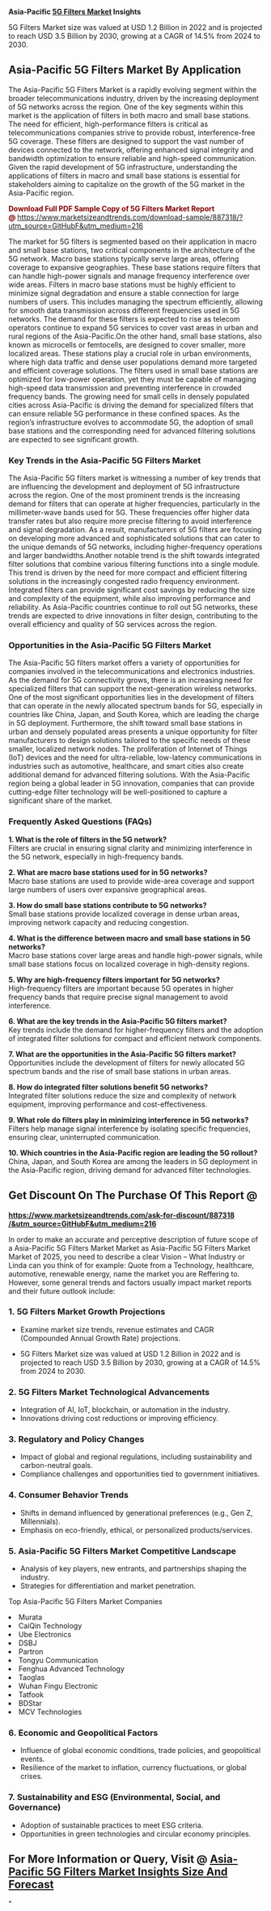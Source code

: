 <p><strong>Asia-Pacific&nbsp;<a href=""https://www.marketsizeandtrends.com/download-sample/887318/&amp;utm_source=GitHubF&amp;utm_medium=216"">5G Filters Market</a> Insights</strong></p><p>5G Filters Market size was valued at USD 1.2 Billion in 2022 and is projected to reach USD 3.5 Billion by 2030, growing at a CAGR of 14.5% from 2024 to 2030.</p><p><h2>Asia-Pacific 5G Filters Market By Application</h2><p>The Asia-Pacific 5G Filters Market is a rapidly evolving segment within the broader telecommunications industry, driven by the increasing deployment of 5G networks across the region. One of the key segments within this market is the application of filters in both macro and small base stations. The need for efficient, high-performance filters is critical as telecommunications companies strive to provide robust, interference-free 5G coverage. These filters are designed to support the vast number of devices connected to the network, offering enhanced signal integrity and bandwidth optimization to ensure reliable and high-speed communication. Given the rapid development of 5G infrastructure, understanding the applications of filters in macro and small base stations is essential for stakeholders aiming to capitalize on the growth of the 5G market in the Asia-Pacific region. <p><strong><span style="color: #800000;">Download Full PDF Sample Copy of 5G Filters Market Report @</span>&nbsp;</strong><a href="https://www.marketsizeandtrends.com/download-sample/887318/?utm_source=GitHubF&amp;utm_medium=216" target="_blank">https://www.marketsizeandtrends.com/download-sample/887318/?utm_source=GitHubF&amp;utm_medium=216</a></p>The market for 5G filters is segmented based on their application in macro and small base stations, two critical components in the architecture of the 5G network. Macro base stations typically serve large areas, offering coverage to expansive geographies. These base stations require filters that can handle high-power signals and manage frequency interference over wide areas. Filters in macro base stations must be highly efficient to minimize signal degradation and ensure a stable connection for large numbers of users. This includes managing the spectrum efficiently, allowing for smooth data transmission across different frequencies used in 5G networks. The demand for these filters is expected to rise as telecom operators continue to expand 5G services to cover vast areas in urban and rural regions of the Asia-Pacific.On the other hand, small base stations, also known as microcells or femtocells, are designed to cover smaller, more localized areas. These stations play a crucial role in urban environments, where high data traffic and dense user populations demand more targeted and efficient coverage solutions. The filters used in small base stations are optimized for low-power operation, yet they must be capable of managing high-speed data transmission and preventing interference in crowded frequency bands. The growing need for small cells in densely populated cities across Asia-Pacific is driving the demand for specialized filters that can ensure reliable 5G performance in these confined spaces. As the region’s infrastructure evolves to accommodate 5G, the adoption of small base stations and the corresponding need for advanced filtering solutions are expected to see significant growth.<h3>Key Trends in the Asia-Pacific 5G Filters Market</h3><p>The Asia-Pacific 5G filters market is witnessing a number of key trends that are influencing the development and deployment of 5G infrastructure across the region. One of the most prominent trends is the increasing demand for filters that can operate at higher frequencies, particularly in the millimeter-wave bands used for 5G. These frequencies offer higher data transfer rates but also require more precise filtering to avoid interference and signal degradation. As a result, manufacturers of 5G filters are focusing on developing more advanced and sophisticated solutions that can cater to the unique demands of 5G networks, including higher-frequency operations and larger bandwidths.Another notable trend is the shift towards integrated filter solutions that combine various filtering functions into a single module. This trend is driven by the need for more compact and efficient filtering solutions in the increasingly congested radio frequency environment. Integrated filters can provide significant cost savings by reducing the size and complexity of the equipment, while also improving performance and reliability. As Asia-Pacific countries continue to roll out 5G networks, these trends are expected to drive innovations in filter design, contributing to the overall efficiency and quality of 5G services across the region.</p><h3>Opportunities in the Asia-Pacific 5G Filters Market</h3><p>The Asia-Pacific 5G filters market offers a variety of opportunities for companies involved in the telecommunications and electronics industries. As the demand for 5G connectivity grows, there is an increasing need for specialized filters that can support the next-generation wireless networks. One of the most significant opportunities lies in the development of filters that can operate in the newly allocated spectrum bands for 5G, especially in countries like China, Japan, and South Korea, which are leading the charge in 5G deployment. Furthermore, the shift toward small base stations in urban and densely populated areas presents a unique opportunity for filter manufacturers to design solutions tailored to the specific needs of these smaller, localized network nodes. The proliferation of Internet of Things (IoT) devices and the need for ultra-reliable, low-latency communications in industries such as automotive, healthcare, and smart cities also create additional demand for advanced filtering solutions. With the Asia-Pacific region being a global leader in 5G innovation, companies that can provide cutting-edge filter technology will be well-positioned to capture a significant share of the market.</p><h3>Frequently Asked Questions (FAQs)</h3><p><strong>1. What is the role of filters in the 5G network?</strong><br>Filters are crucial in ensuring signal clarity and minimizing interference in the 5G network, especially in high-frequency bands.</p><p><strong>2. What are macro base stations used for in 5G networks?</strong><br>Macro base stations are used to provide wide-area coverage and support large numbers of users over expansive geographical areas.</p><p><strong>3. How do small base stations contribute to 5G networks?</strong><br>Small base stations provide localized coverage in dense urban areas, improving network capacity and reducing congestion.</p><p><strong>4. What is the difference between macro and small base stations in 5G networks?</strong><br>Macro base stations cover large areas and handle high-power signals, while small base stations focus on localized coverage in high-density regions.</p><p><strong>5. Why are high-frequency filters important for 5G networks?</strong><br>High-frequency filters are important because 5G operates in higher frequency bands that require precise signal management to avoid interference.</p><p><strong>6. What are the key trends in the Asia-Pacific 5G filters market?</strong><br>Key trends include the demand for higher-frequency filters and the adoption of integrated filter solutions for compact and efficient network components.</p><p><strong>7. What are the opportunities in the Asia-Pacific 5G filters market?</strong><br>Opportunities include the development of filters for newly allocated 5G spectrum bands and the rise of small base stations in urban areas.</p><p><strong>8. How do integrated filter solutions benefit 5G networks?</strong><br>Integrated filter solutions reduce the size and complexity of network equipment, improving performance and cost-effectiveness.</p><p><strong>9. What role do filters play in minimizing interference in 5G networks?</strong><br>Filters help manage signal interference by isolating specific frequencies, ensuring clear, uninterrupted communication.</p><p><strong>10. Which countries in the Asia-Pacific region are leading the 5G rollout?</strong><br>China, Japan, and South Korea are among the leaders in 5G deployment in the Asia-Pacific region, driving demand for advanced filter technologies.</p></p><h2><strong>Get Discount On The Purchase Of This Report @&nbsp;</strong></h2><p><strong><a href=""https://www.marketsizeandtrends.com/ask-for-discount/887318/&amp;utm_source=GitHubF&amp;utm_medium=216"" target=""_blank"">https://www.marketsizeandtrends.com/ask-for-discount/887318<br />/&amp;utm_source=GitHubF&amp;utm_medium=216</a></strong></p><p>In order to make an accurate and perceptive description of future scope of a Asia-Pacific&nbsp;5G Filters Market Market as Asia-Pacific&nbsp;5G Filters Market Market of 2025, you need to describe a clear Vision &ndash; What Industry or Linda can you think of for example: Quote from a Technology, healthcare, automotive, renewable energy, name the market you are Reffering to. However, some general trends and factors usually impact market reports and their future outlook include:</p><h3>1.&nbsp;<strong>5G Filters Market Growth Projections</strong></h3><ul><li>Examine market size trends, revenue estimates and CAGR (Compounded Annual Growth Rate) projections.</li><li><p>5G Filters Market size was valued at USD 1.2 Billion in 2022 and is projected to reach USD 3.5 Billion by 2030, growing at a CAGR of 14.5% from 2024 to 2030.</p></li></ul><h3>2.&nbsp;<strong>5G Filters Market Technological Advancements</strong></h3><ul><li>Integration of AI, IoT, blockchain, or automation in the industry.</li><li>Innovations driving cost reductions or improving efficiency.</li></ul><h3>3.&nbsp;<strong>Regulatory and Policy Changes</strong></h3><ul><li>Impact of global and regional regulations, including sustainability and carbon-neutral goals.</li><li>Compliance challenges and opportunities tied to government initiatives.</li></ul><h3>4.&nbsp;<strong>Consumer Behavior Trends</strong></h3><ul><li>Shifts in demand influenced by generational preferences (e.g., Gen Z, Millennials).</li><li>Emphasis on eco-friendly, ethical, or personalized products/services.</li></ul><h3>5.&nbsp;<strong>Asia-Pacific 5G Filters Market Competitive Landscape</strong></h3><ul><li>Analysis of key players, new entrants, and partnerships shaping the industry.</li><li>Strategies for differentiation and market penetration.</li></ul><p data-pm-slice=""1 1 []"">Top Asia-Pacific 5G Filters Market Companies</p><div data-test-id=""""><p><li>Murata</li><li> CaiQin Technology</li><li> Ube Electronics</li><li> DSBJ</li><li> Partron</li><li> Tongyu Communication</li><li> Fenghua Advanced Technology</li><li> Taoglas</li><li> Wuhan Fingu Electronic</li><li> Tatfook</li><li> BDStar</li><li> MCV Technologies</li></p></div><h3>6.&nbsp;<strong>Economic and Geopolitical Factors</strong></h3><ul><li>Influence of global economic conditions, trade policies, and geopolitical events.</li><li>Resilience of the market to inflation, currency fluctuations, or global crises.</li></ul><h3>7.&nbsp;<strong>Sustainability and ESG (Environmental, Social, and Governance)</strong></h3><ul><li>Adoption of sustainable practices to meet ESG criteria.</li><li>Opportunities in green technologies and circular economy principles.</li></ul><h2><strong>For More Information or Query, Visit @&nbsp;</strong><a href=""https://www.verifiedmarketreports.com/product/5g-filters-market/"" target=""_blank"">Asia-Pacific 5G Filters Market Insights Size And Forecast</a></h2>"

